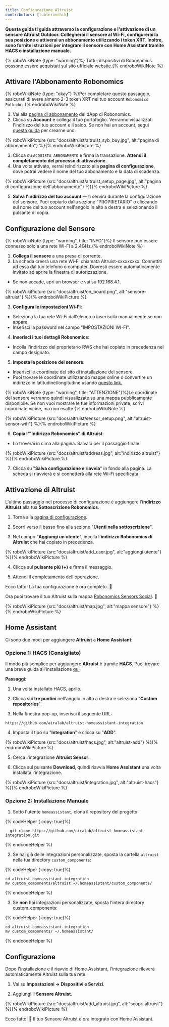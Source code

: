 ```yaml
---
title: Configurazione Altruist
contributors: [tubleronchik]
---
```


**Questa guida ti guida attraverso la configurazione e l'attivazione di un sensore Altruist Outdoor. Collegherai il sensore al Wi-Fi, configurerai la sua posizione e attiverai un abbonamento utilizzando i token XRT. Inoltre, sono fornite istruzioni per integrare il sensore con Home Assistant tramite HACS o installazione manuale.**

{% roboWikiNote {type: "warning"}%} Tutti i dispositivi di Robonomics possono essere acquistati sul sito ufficiale [website](https://robonomics.network/devices/).{% endroboWikiNote %}

## Attivare l'Abbonamento Robonomics

{% roboWikiNote {type: "okay"} %}Per completare questo passaggio, assicurati di avere almeno 2-3 token XRT nel tuo account `Robonomics Polkadot`.{% endroboWikiNote %}

1) Vai alla [pagina di abbonamento](https://robonomics.app/#/rws-buy) del dApp di Robonomics. 
2) Clicca su **Account** e collega il tuo portafoglio. Verranno visualizzati l'indirizzo del tuo account e il saldo.
Se non hai un account, segui [questa guida](https://wiki.robonomics.network/docs/create-account-in-dapp/) per crearne uno.

{% roboWikiPicture {src:"docs/altruist/altruist_syb_buy.jpg", alt:"pagina di abbonamento"} %}{% endroboWikiPicture %}

3) Clicca su `ACQUISTA ABBONAMENTO` e firma la transazione. **Attendi il completamento del processo di attivazione**. 
4) Una volta attivato, verrai reindirizzato alla **pagina di configurazione**, dove potrai vedere il nome del tuo abbonamento e la data di scadenza.

{% roboWikiPicture {src:"docs/altruist/altruist_setup_page.jpg", alt:"pagina di configurazione dell'abbonamento"} %}{% endroboWikiPicture %}

5) **Salva l'indirizzo del tuo account** — ti servirà durante la configurazione del sensore. Puoi copiarlo dalla sezione "PROPRIETARIO" o cliccando sul nome del tuo account nell'angolo in alto a destra e selezionando il pulsante di copia.

## Configurazione del Sensore

{% roboWikiNote {type: "warning", title: "INFO"}%} Il sensore può essere connesso solo a una rete Wi-Fi a 2.4GHz.{% endroboWikiNote %}

1) **Collega il sensore** a una presa di corrente.
2) La scheda creerà una rete Wi-Fi chiamata Altruist-xxxxxxxxx. Connettiti ad essa dal tuo telefono o computer. Dovresti essere automaticamente invitato ad aprire la finestra di autorizzazione. 
- Se non accade, apri un browser e vai su 192.168.4.1.

{% roboWikiPicture {src:"docs/altruist/on_board.png", alt:"sensore-altruist"} %}{% endroboWikiPicture %}

3) **Configura le impostazioni Wi-Fi**:
- Seleziona la tua rete Wi-Fi dall'elenco o inseriscila manualmente se non appare.
- Inserisci la password nel campo "IMPOSTAZIONI WI-FI".

4) **Inserisci i tuoi dettagli Robonomics**:
- Incolla l'indirizzo del proprietario RWS che hai copiato in precedenza nel campo designato. 

5) **Imposta la posizione del sensore**:
- Inserisci le coordinate del sito di installazione del sensore.
- Puoi trovare le coordinate utilizzando mappe online o convertire un indirizzo in latitudine/longitudine usando [questo link.](https://www.latlong.net/convert-address-to-lat-long.html)

{% roboWikiNote {type: "warning", title: "ATTENZIONE"}%}Le coordinate del sensore verranno quindi visualizzate su una mappa pubblicamente disponibile. Se non vuoi mostrare le tue informazioni private, scrivi coordinate vicine, ma non esatte.{% endroboWikiNote %}

{% roboWikiPicture {src:"docs/altruist/sensor_setup.png", alt:"altruist-sensor-wifi"} %}{% endroboWikiPicture %}

6) **Copia l'"Indirizzo Robonomics" di Altruist**:
- Lo troverai in cima alla pagina. Salvalo per il passaggio finale.

{% roboWikiPicture {src:"docs/altruist/address.jpg", alt:"indirizzo altruist"} %}{% endroboWikiPicture %}

7) Clicca su "**Salva configurazione e riavvia**" in fondo alla pagina. La scheda si riavvierà e si connetterà alla rete Wi-Fi specificata.

## Attivazione di Altruist
L'ultimo passaggio nel processo di configurazione è aggiungere l'**indirizzo Altruist** alla tua **Sottoscrizione Robonomics**.

1) Torna alla [pagina di configurazione](https://robonomics.app/#/rws-setup).

2) Scorri verso il basso fino alla sezione "**Utenti nella sottoscrizione**".

3) Nel campo "**Aggiungi un utente**", incolla l'**indirizzo Robonomics di Altruist** che hai copiato in precedenza.

{% roboWikiPicture {src:"docs/altruist/add_user.jpg", alt:"aggiungi utente"} %}{% endroboWikiPicture %}

4) Clicca sul **pulsante più (+)** e firma il messaggio.

5) Attendi il completamento dell'operazione.

Ecco fatto! La tua configurazione è ora completo. 🎉

Ora puoi trovare il tuo Altruist sulla mappa [Robonomics Sensors Social](https://sensors.social/#). 🚀

{% roboWikiPicture {src:"docs/altruist/map.jpg", alt:"mappa sensore"} %}{% endroboWikiPicture %}

## Home Assistant

Ci sono due modi per aggiungere **Altruist** a **Home Assistant**:

### Opzione 1: HACS (Consigliato)

Il modo più semplice per aggiungere **Altruist** è tramite **HACS**. Puoi trovare una breve guida all'installazione [qui](https://hacs.xyz/docs/use/)

**Passaggi**:
1) Una volta installato HACS, aprilo.

2) Clicca sui **tre puntini** nell'angolo in alto a destra e seleziona "**Custom repositories**".

3) Nella finestra pop-up, inserisci il seguente URL:

```
https://github.com/airalab/altruist-homeassistant-integration
```
4) Imposta il tipo su "**Integration**" e clicca su "**ADD**".

{% roboWikiPicture {src:"docs/altruist/hacs.jpg", alt:"altruist-add"} %}{% endroboWikiPicture %}

5) Cerca l'integrazione **Altruist Sensor**.

6) Clicca sul pulsante **Download**, quindi riavvia **Home Assistant** una volta installata l'integrazione.

{% roboWikiPicture {src:"docs/altruist/integration.jpg", alt:"altruist-hacs"} %}{% endroboWikiPicture %}

### Opzione 2: Installazione Manuale

1) Sotto l'utente `homeassistant`, clona il repository del progetto:

{% codeHelper { copy: true}%}

```shell
  git clone https://github.com/airalab/altruist-homeassistant-integration.git
```

{% endcodeHelper %}

2) Se hai già delle integrazioni personalizzate, sposta la cartella `altruist` nella tua directory `custom_components`:

{% codeHelper { copy: true}%}

```
cd altruist-homeassistant-integration
mv custom_components/altruist ~/.homeassistant/custom_components/
```

{% endcodeHelper %}

3) Se **non** hai integrazioni personalizzate, sposta l'intera directory custom_components:

{% codeHelper { copy: true}%}

 ```
cd altruist-homeassistant-integration
mv custom_components/ ~/.homeassistant/
```

{% endcodeHelper %}

## Configurazione

Dopo l'installazione e il riavvio di Home Assistant, l'integrazione rileverà automaticamente Altruist sulla tua rete.

1) Vai su **Impostazioni → Dispositivi e Servizi**.

2) Aggiungi il **Sensore Altruist**.

{% roboWikiPicture {src:"docs/altruist/add_altruist.jpg", alt:"scopri altruist"} %}{% endroboWikiPicture %}

Ecco fatto! 🚀 Il tuo Sensore Altruist è ora integrato con Home Assistant.